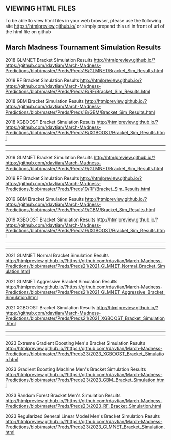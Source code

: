 ## VIEWING HTML FILES 
To be able to view html files in your web browser, please use the following site https://htmlpreview.github.io/ or simply prepend this url
in front of url of the html file on github 

## March Madness Tournament Simulation Results

2018 GLMNET Bracket Simulation Results
http://htmlpreview.github.io/?https://github.com/rdavtian/March-Madness-Predictions/blob/master/Preds/Preds18/GLMNET/Bracket_Sim_Results.html


2018 RF Bracket Simulation Results
http://htmlpreview.github.io/?https://github.com/rdavtian/March-Madness-Predictions/blob/master/Preds/Preds18/RF/Bracket_Sim_Results.html


2018 GBM Bracket Simulation Results
http://htmlpreview.github.io/?https://github.com/rdavtian/March-Madness-Predictions/blob/master/Preds/Preds18/GBM/Bracket_Sim_Results.html


2018 XGBOOST Bracket Simulation Results
http://htmlpreview.github.io/?https://github.com/rdavtian/March-Madness-Predictions/blob/master/Preds/Preds18/XGBOOST/Bracket_Sim_Results.html

-----------------------------------------------------------------------------------------------------------------------------------------------
-----------------------------------------------------------------------------------------------------------------------------------------------

2019 GLMNET Bracket Simulation Results
http://htmlpreview.github.io/?https://github.com/rdavtian/March-Madness-Predictions/blob/master/Preds/Preds19/GLMNET/Bracket_Sim_Results.html


2019 RF Bracket Simulation Results
http://htmlpreview.github.io/?https://github.com/rdavtian/March-Madness-Predictions/blob/master/Preds/Preds19/RF/Bracket_Sim_Results.html


2019 GBM Bracket Simulation Results
http://htmlpreview.github.io/?https://github.com/rdavtian/March-Madness-Predictions/blob/master/Preds/Preds19/GBM/Bracket_Sim_Results.html


2019 XGBOOST Bracket Simulation Results
http://htmlpreview.github.io/?https://github.com/rdavtian/March-Madness-Predictions/blob/master/Preds/Preds19/XGBOOST/Bracket_Sim_Results.html

-----------------------------------------------------------------------------------------------------------------------------------------------
-----------------------------------------------------------------------------------------------------------------------------------------------

2021 GLMNET Normal Bracket Simulation Results
http://htmlpreview.github.io/?https://github.com/rdavtian/March-Madness-Predictions/blob/master/Preds/Preds21/2021_GLMNET_Normal_Bracket_Simulation.html

2021 GLMNET Aggressive Bracket Simulation Results
http://htmlpreview.github.io/?https://github.com/rdavtian/March-Madness-Predictions/blob/master/Preds/Preds21/2021_GLMNET_Aggressive_Bracket_Simulation.html

2021 XGBOOST Bracket Simulation Results
http://htmlpreview.github.io/?https://github.com/rdavtian/March-Madness-Predictions/blob/master/Preds/Preds21/2021_XGBOOST_Bracket_Simulation.html


-----------------------------------------------------------------------------------------------------------------------------------------------
-----------------------------------------------------------------------------------------------------------------------------------------------

2023 Extreme Gradient Boosting Men's Bracket Simulation Results
http://htmlpreview.github.io/?https://github.com/rdavtian/March-Madness-Predictions/blob/master/Preds/Preds23/2023_XGBOOST_Bracket_Simulation.html

2023 Gradient Boosting Machine Men's Bracket Simulation Results
http://htmlpreview.github.io/?https://github.com/rdavtian/March-Madness-Predictions/blob/master/Preds/Preds23/2023_GBM_Bracket_Simulation.html

2023 Random Forest Bracket Men's Simulation Results
http://htmlpreview.github.io/?https://github.com/rdavtian/March-Madness-Predictions/blob/master/Preds/Preds23/2023_RF_Bracket_Simulation.html

2023 Regularized General Linear Model Men's Bracket Simulation Results
http://htmlpreview.github.io/?https://github.com/rdavtian/March-Madness-Predictions/blob/master/Preds/Preds23/2023_GLMNET_Bracket_Simulation.html
